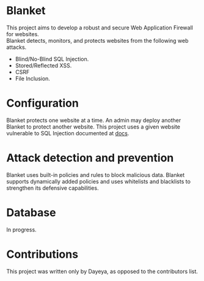# Blanket
This project aims to develop a robust and secure Web Application Firewall for websites.<br>
Blanket detects, monitors, and protects websites from the following web attacks.

* Blind/No-Blind SQL Injection.
* Stored/Reflected XSS.
* CSRF
* File Inclusion.

# Configuration
Blanket protects one website at a time. An admin may deploy another Blanket to protect another website.
This project uses a given website vulnerable to SQL Injection documented at [docs](https://github.com/dayeya/SQLi/blob/main/README.md).

# Attack detection and prevention
Blanket uses built-in policies and rules to block malicious data. Blanket supports dynamically added policies and uses whitelists and blacklists to strengthen its defensive capabilities.

# Database
In progress.

# Contributions
This project was written only by Dayeya, as opposed to the contributors list.
